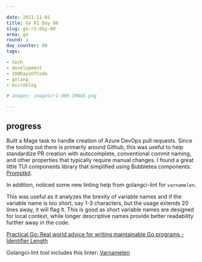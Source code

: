 ```yaml
---

date: 2021-11-01
title: Go R1 Day 80
slug: go-r1-day-80
area: go
round: 1
day_counter: 80
tags:

- tech
- development
- 100DaysOfCode
- golang
- microblog

# images: images/r1-d80-IMAGE.png

---
```


## progress

Built a Mage task to handle creation of Azure DevOps pull requests.
Since the tooling out there is primarily around Github, this was useful to help standardize PR creation with autocomplete, conventional commit naming, and other properties that typically require manual changes.
I found a great little TUI components library that simplified using Bubbletea components: [Promptkit](https://github.com/erikgeiser/promptkit).

In addition, noticed some new linting help from golangci-lint for `varnamelen`.

This was useful as it analyzes the brevity of variable names and if the variable name is too short, say 1-3 characters, but the usage extends 20 lines away, it will flag it.
This is good as short variable names are designed for local context, while longer descriptive names provide better readability further away in the code.

[Practical Go: Real world advice for writing maintainable Go programs - Identifier Length](https://dave.cheney.net/practical-go/presentations/qcon-china.html#_identifier_length)

Golangci-lint tool includes this linter: [Varnamelen](https://github.com/blizzy78/varnamelen)
